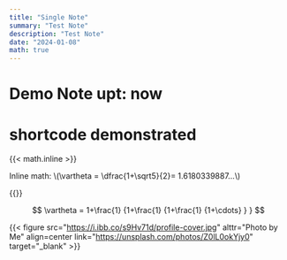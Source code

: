 ```yaml
---
title: "Single Note"
summary: "Test Note"
description: "Test Note"
date: "2024-01-08"
math: true
---
```


# Demo Note upt: now

# shortcode demonstrated

{{< math.inline >}}

<p>
Inline math: \(\vartheta = \dfrac{1+\sqrt5}{2}= 1.6180339887…\)
</p>
{{</ math.inline >}}

$$
\vartheta = 1+\frac{1} {1+\frac{1} {1+\frac{1} {1+\cdots} } }
$$

{{< figure src="https://i.ibb.co/s9Hv71d/profile-cover.jpg" alttr="Photo by Me" align=center link="https://unsplash.com/photos/Z0lL0okYjy0" target="_blank" >}}
